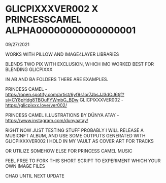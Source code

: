 # GLICPIXXXVER002 X PRINCESSCAMEL ALPHA00000000000000001

09/27/2021

WORKS WITH PILLOW AND IMAGE4LAYER LIBRARIES

BLENDS TWO PIX WITH EXCLUSION, WHICH IMO WORKED BEST FOR BLENDING GLICPIXXX

IN AB AND BA FOLDERS THERE ARE EXAMPLES. 

PRINCESS CAMEL - https://open.spotify.com/artist/6yf9s1or7JbsJJ3dOJ6tjf?si=CY8pHdg8TBOuFYWmbG_BDw
GLICPIXXXVER002 - https://glicpixxx.love/ver002/

PRINCESS CAMEL ILLUSTRATIONS BY DÜNYA ATAY - https://www.instagram.com/dunyaatay/

RIGHT NOW JUST TESTING STUFF
PROBABLY I WILL RELEASE A MUSICNFT ALBUM, AND USE SOME OUTPUTS GENERATED WITH  GLICPIXXXVER002 I HOLD IN MY VAULT AS COVER ART FOR TRACKS

OR UTILIZE SOMEHOW ELSE FOR PRINCESS CAMEL MUSIC

FEEL FREE TO FORK THIS SHORT SCRIPT TO EXPERIMENT WHICH YOUR OWN IMAGE FILES

CHAO UNTIL NEXT UPDATE